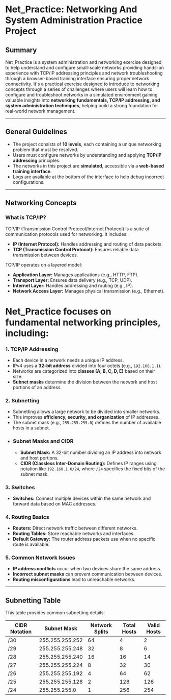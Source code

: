 # Net_Practice: Networking And System Administration Practice Project

## Summary
Net_Practice is a system administration and networking exercise designed to help understand and configure small-scale networks providing hands-on experience with TCP/IP addressing principles and network troubleshooting through a browser-based training interface ensuring proper network connectivity. It's a practical exercise designed to introduce to networking concepts through a series of challenges where users will learn how to configure and troubleshoot networks in a simulated environment gaining valuable insights into **networking fundamentals, TCP/IP addressing, and system administration techniques**, helping build a strong foundation for real-world network management.

---

## General Guidelines
- The project consists of **10 levels**, each containing a unique networking problem that must be resolved.
- Users must configure networks by understanding and applying **TCP/IP addressing** principles.
- The networks in this project are **simulated**, accessible via a **web-based training interface**.
- Logs are available at the bottom of the interface to help debug incorrect configurations.

---

## Networking Concepts
### What is TCP/IP?
TCP/IP (Transmission Control Protocol/Internet Protocol) is a suite of communication protocols used for networking. It includes:
- **IP (Internet Protocol):** Handles addressing and routing of data packets.
- **TCP (Transmission Control Protocol):** Ensures reliable data transmission between devices.

TCP/IP operates on a layered model:
- **Application Layer:** Manages applications (e.g., HTTP, FTP).
- **Transport Layer:** Ensures data delivery (e.g., TCP, UDP).
- **Internet Layer:** Handles addressing and routing (e.g., IP).
- **Network Access Layer:** Manages physical transmission (e.g., Ethernet).

# Net_Practice focuses on fundamental networking principles, including:

### 1. **TCP/IP Addressing**
   - Each device in a network needs a unique IP address.
   - IPv4 uses a **32-bit address** divided into four octets (e.g., `192.168.1.1`).
   - Networks are categorized into **classes (A, B, C, D, E)** based on their size.
   - **Subnet masks** determine the division between the network and host portions of an address.

### 2. **Subnetting**
   - Subnetting allows a large network to be divided into smaller networks.
   - This improves **efficiency, security, and organization** of IP addresses.
   - The subnet mask (e.g., `255.255.255.0`) defines the number of available hosts in a subnet.
   - ### Subnet Masks and CIDR
      - **Subnet Mask:** A 32-bit number dividing an IP address into network and host portions.
      - **CIDR (Classless Inter-Domain Routing):** Defines IP ranges using notation like `192.168.1.0/24`, where `/24` specifies the fixed bits of the subnet mask.

### 3. **Switches**
   - **Switches:** Connect multiple devices within the same network and forward data based on MAC addresses.

### 4. **Routing Basics**
   - **Routers:** Direct network traffic between different networks.
   - **Routing Tables:** Store reachable networks and interfaces.
   - **Default Gateway:** The router address packets use when no specific route is available.

### 5. **Common Network Issues**
   - **IP address conflicts** occur when two devices share the same address.
   - **Incorrect subnet masks** can prevent communication between devices.
   - **Routing misconfigurations** lead to unreachable networks.

---

## Subnetting Table
This table provides common subnetting details:

| CIDR Notation | Subnet Mask         | Network Splits | Total Hosts | Valid Hosts |
|---------------|---------------------|----------------|-------------|-------------|
| /30           | 255.255.255.252     | 64             | 4           | 2           |
| /29           | 255.255.255.248     | 32             | 8           | 6           |
| /28           | 255.255.255.240     | 16             | 16          | 14          |
| /27           | 255.255.255.224     | 8              | 32          | 30          |
| /26           | 255.255.255.192     | 4              | 64          | 62          |
| /25           | 255.255.255.128     | 2              | 128         | 126         |
| /24           | 255.255.255.0       | 1              | 256         | 254         |
